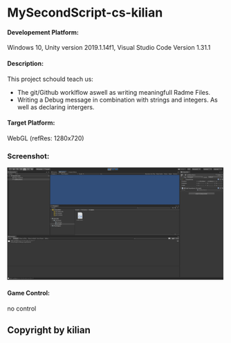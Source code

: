 # MySecondScript-cs-kilian

#### Developement Platform: 
Windows 10, Unity version 2019.1.14f1, Visual Studio Code Version 1.31.1 

#### Description: 

This project schould teach us:
* The git/Github worklflow aswell as writing meaningfull Radme Files.
* Writing a Debug message in combination with strings and integers. As well as declaring intergers.

#### Target Platform:

WebGL (refRes: 1280x720) 

### Screenshot: 

<div>
<img src = "./Scnreenshots/home-pic-playmode-mythirdscript-addnumbers-cs-kilian.jpg" width = "500">
</div>

#### Game Control: 
no control 



## Copyright by kilian 